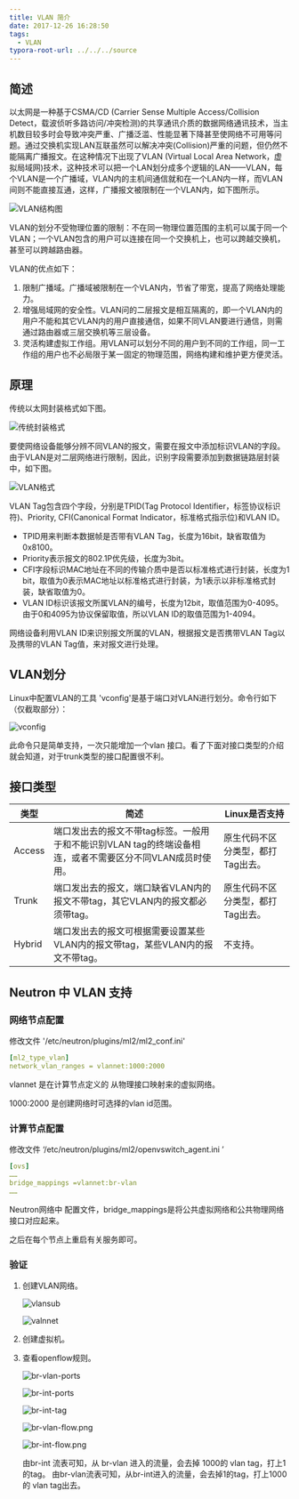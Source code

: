```yaml
---
title: VLAN 简介
date: 2017-12-26 16:28:50
tags:
  - VLAN
typora-root-url: ../../../source
---
```


## 简述

以太网是一种基于CSMA/CD (Carrier Sense Multiple Access/Collision Detect，载波侦听多路访问/冲突检测)的共享通讯介质的数据网络通讯技术，当主机数目较多时会导致冲突严重、广播泛滥、性能显著下降甚至使网络不可用等问题。通过交换机实现LAN互联虽然可以解决冲突(Collision)严重的问题，但仍然不能隔离广播报文。在这种情况下出现了VLAN (Virtual Local Area Network，虚拟局域网)技术，这种技术可以把一个LAN划分成多个逻辑的LAN——VLAN，每个VLAN是一个广播域，VLAN内的主机间通信就和在一个LAN内一样，而VLAN间则不能直接互通，这样，广播报文被限制在一个VLAN内，如下图所示。
<!--more-->
![VLAN结构图](/images/VLAN简介/VLAN结构图.jpg)

VLAN的划分不受物理位置的限制：不在同一物理位置范围的主机可以属于同一个VLAN；一个VLAN包含的用户可以连接在同一个交换机上，也可以跨越交换机，甚至可以跨越路由器。 

VLAN的优点如下：

1.  限制广播域。广播域被限制在一个VLAN内，节省了带宽，提高了网络处理能力。
2.  增强局域网的安全性。VLAN问的二层报文是相互隔离的，即一个VLAN内的用户不能和其它VLAN内的用户直接通信，如果不同VLAN要进行通信，则需通过路由器或三层交换机等三层设备。
3.  灵活构建虚拟工作组。用VLAN可以划分不同的用户到不同的工作组，同一工作组的用户也不必局限于某一固定的物理范围，网络构建和维护更方便灵活。

## 原理

传统以太网封装格式如下图。

![传统封装格式](/images/VLAN简介/传统封装格式.png)

要使网络设备能够分辨不同VLAN的报文，需要在报文中添加标识VLAN的字段。由于VLAN是对二层网络进行限制，因此，识别字段需要添加到数据链路层封装中，如下图。

![VLAN格式](/images/VLAN简介/VLAN格式.png)

VLAN Tag包含四个字段，分别是TPID(Tag Protocol Identifier，标签协议标识符)、Priority, CFI(Canonical Format Indicator，标准格式指示位)和VLAN ID。   

- TPID用来判断本数据帧是否带有VLAN Tag，长度为16bit，缺省取值为0x8100。
- Priority表示报文的802.1P优先级，长度为3bit。     
- CFI字段标识MAC地址在不同的传输介质中是否以标准格式进行封装，长度为1 bit，取值为0表示MAC地址以标准格式进行封装，为1表示以非标准格式封装，缺省取值为0。
- VLAN ID标识该报文所属VLAN的编号，长度为12bit，取值范围为0-4095。由于0和4095为协议保留取值，所以VLAN ID的取值范围为1-4094。

网络设备利用VLAN ID来识别报文所属的VLAN，根据报文是否携带VLAN Tag以及携带的VLAN Tag值，来对报文进行处理。

## VLAN划分

Linux中配置VLAN的工具 'vconfig'是基于端口对VLAN进行划分。命令行如下（仅截取部分）：

![vconfig](/images/VLAN简介/vconfig.png)

此命令只是简单支持，一次只能增加一个vlan 接口。看了下面对接口类型的介绍就会知道，对于trunk类型的接口配置很不利。

## 接口类型

| 类型     | 简述                                       | Linux是否支持          |
| ------ | ---------------------------------------- | ------------------ |
| Access | 端口发出去的报文不带tag标签。一般用于和不能识别VLAN tag的终端设备相连，或者不需要区分不同VLAN成员时使用。 | 原生代码不区分类型，都打Tag出去。 |
| Trunk  | 端口发出去的报文，端口缺省VLAN内的报文不带tag，其它VLAN内的报文都必须带tag。 | 原生代码不区分类型，都打Tag出去。 |
| Hybrid | 端口发出去的报文可根据需要设置某些VLAN内的报文带tag，某些VLAN内的报文不带tag。 | 不支持。               |

## Neutron 中 VLAN 支持

### 网络节点配置

修改文件 '/etc/neutron/plugins/ml2/ml2_conf.ini'

```yaml
[ml2_type_vlan]
network_vlan_ranges = vlannet:1000:2000
```

vlannet 是在计算节点定义的 从物理接口映射来的虚拟网络。

1000:2000 是创建网络时可选择的vlan id范围。

### 计算节点配置

修改文件 ‘/etc/neutron/plugins/ml2/openvswitch_agent.ini ’

```yaml
[ovs]
……
bridge_mappings =vlannet:br-vlan
……
```

Neutron网络中 配置文件，bridge_mappings是将公共虚拟网络和公共物理网络接口对应起来。

之后在每个节点上重启有关服务即可。

### 验证

1. 创建VLAN网络。

   ![vlansub](/images/VLAN简介/vlansub.png)

   ![valnnet](/images/VLAN简介/valnnet.png)

2. 创建虚拟机。

3. 查看openflow规则。

   ![br-vlan-ports](/images/VLAN简介/br-vlan-ports.png)

   ![br-int-ports](/images/VLAN简介/br-int-ports.png)

   ![br-int-tag](/images/VLAN简介/br-int-tag.png)

   ![br-vlan-flow.png](/images/VLAN简介/br-vlan-flow.png)

   ![br-int-flow.png](/images/VLAN简介/br-int-flow.png)

   由br-int 流表可知，从 br-vlan 进入的流量，会去掉 1000的 vlan tag，打上1的tag。
   由br-vlan流表可知，从br-int进入的流量，会去掉1的tag，打上1000 的 vlan tag出去。